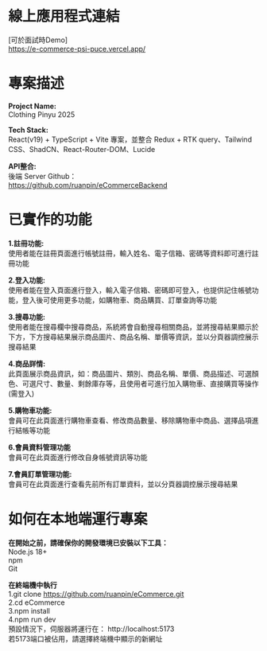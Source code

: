 # 線上應用程式連結  
\[可於面試時Demo\]  
https://e-commerce-psi-puce.vercel.app/  


# 專案描述  
**Project Name:**  
Clothing Pinyu 2025  

**Tech Stack:**  
React(v19) + TypeScript + Vite 專案，並整合 Redux + RTK query、Tailwind CSS、ShadCN、React-Router-DOM、Lucide  

**API整合:**  
後端 Server Github：  
https://github.com/ruanpin/eCommerceBackend  


# 已實作的功能  
**1.註冊功能:**  
使用者能在註冊頁面進行帳號註冊，輸入姓名、電子信箱、密碼等資料即可進行註冊功能   

**2.登入功能:**  
使用者能在登入頁面進行登入，輸入電子信箱、密碼即可登入，也提供記住帳號功能，登入後可使用更多功能，如購物車、商品購買、訂單查詢等功能   

**3.搜尋功能:**  
使用者能在搜尋欄中搜尋商品，系統將會自動搜尋相關商品，並將搜尋結果顯示於下方，下方搜尋結果展示商品圖片、商品名稱、單價等資訊，並以分頁器調控展示搜尋結果    

**4.商品詳情:**  
此頁面展示商品資訊，如：商品圖片、類別、商品名稱、單價、商品描述、可選顏色、可選尺寸、數量、剩餘庫存等，且使用者可進行加入購物車、直接購買等操作(需登入)  

**5.購物車功能:**  
會員可在此頁面進行購物車查看、修改商品數量、移除購物車中商品、選擇品項進行結帳等功能  

**6.會員資料管理功能**  
會員可在此頁面進行修改自身帳號資訊等功能

**7.會員訂單管理功能:**  
會員可在此頁面進行查看先前所有訂單資料，並以分頁器調控展示搜尋結果


# 如何在本地端運行專案
**在開始之前，請確保你的開發環境已安裝以下工具：**  
Node.js 18+  
npm  
Git  

**在終端機中執行**  
1.git clone https://github.com/ruanpin/eCommerce.git  
2.cd eCommerce  
3.npm install  
4.npm run dev  
預設情況下，伺服器將運行在： http://localhost:5173  
若5173端口被佔用，請選擇終端機中顯示的新網址
